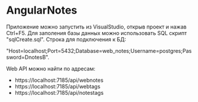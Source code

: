# AngularNotes
Приложение можно запустить из VisualStudio, открыв проект и нажав Ctrl+F5. 
Для заполения базы данных можно использовать SQL скрипт "sqlCreate.sql".
Строка для подключения к БД:

"Host=localhost;Port=5432;Database=web_notes;Username=postgres;Password=DnotesB".

Web API можно найти по адресам:
- https://localhost:7185/api/webnotes
- https://localhost:7185/api/webtags
- https://localhost:7185/api/notestags
